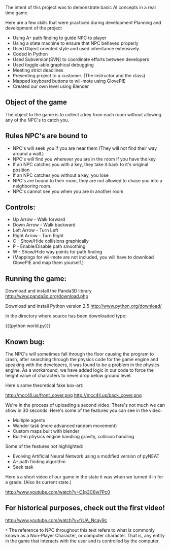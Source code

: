 The intent of this project was to demonstrate basic AI concepts in a real time game.

Here are a few skills that were practiced during development
Planning and development of the project
  * Using A`*` path finding to guide NPC to player
  * Using a state machine to ensure that NPC behaved properly
  * Used Object oriented style and used inheritance extensively
  * Coded in Python
  * Used Subversion(SVN) to coordinate efforts between developers
  * Used toggle-able graphical debugging
  * Meeting strict deadlines
  * Presenting project to a customer. (The instructor and the class)
  * Mapped keyboard buttons to wii-mote using GlovePIE
  * Created our own level using Blender

Object of the game
---

The object to the game is to collect a key from each room without allowing any of the NPC's to catch you.

Rules NPC's are bound to
---

  * NPC's will seek you if you are near them (They will not find their way around a wall.)
  * NPC's will find you wherever you are in the room if you have the key
  * If an NPC catches you with a key, they take it back to it's original position
  * If an NPC catches you without a key, you lose
  * NPC's are bound to their room, they are not allowed to chase you into a neighboring room.
  * NPC's cannot see you when you are in another room

Controls:
---

  * Up Arrow    - Walk forward
  * Down Arrow  - Walk backward
  * Left Arrow  - Turn Left
  * Right Arrow - Turn Right
  * C           - Show/Hide collisions graphically
  * P           - Enable/Disable path smoothing
  * W           - Show/Hide way points for path finding
  * (Mappings for wii-mote are not included, you will have to download GlovePIE and map them yourself.)

Running the game:
---

Download and install the Panda3D library
  http://www.panda3d.org/download.php
  
Download and install Python version 2.5
  http://www.python.org/download/
  
In the directory where source has been downloaded type:

  {{{python world.py}}}

Known bug:
---

  The NPC's will sometimes fall through the floor causing the program to crash, after searching through the physics code for the game engine and speaking with the developers, it was found to be a problem in the physics engine. As a workaround, we have added logic in our code to force the height value of characters to never drop below ground level.

Here's some theoretical fake box-art:


http://mcc4ll.us/front_cover.png
http://mcc4ll.us/back_cover.png

We're in the process of uploading a second video. There's not much we can show in 30 seconds. Here's some of the features you can see in the video:

  * Multiple agents
  * Wander task (more advanced random movement)
  * Custom maps built with blender
  * Built-in physics engine handling gravity, collision handling

Some of the features not highlighted:

  * Evolving Artificial Neural Network using a modified version of pyNEAT
  * A`*` path finding algorithm
  * Seek task


Here's a short video of our game in the state it was when we turned it in for a grade. (Also its current state.)

http://www.youtube.com/watch?v=C1p3C8w7Pc0

For historical purposes, check out the first video!
----

http://www.youtube.com/watch?v=frUA_Ncay9c

`*` The reference to NPC throughout this text refers to what is commonly known as a Non-Player Character, or computer character. That is, any entity in the game that interacts with the user and is controlled by the computer.
